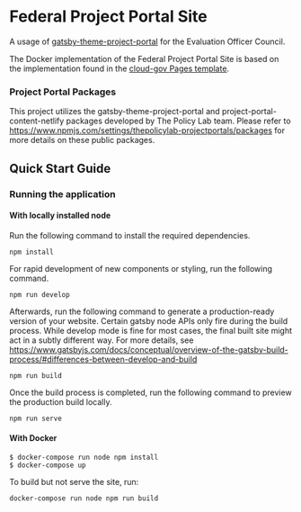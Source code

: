 # Federal Project Portal Site

A usage of [gatsby-theme-project-portal](https://github.com/thepolicylab-projectportals/project-portal-theme) for the Evaluation Officer Council. 

The Docker implementation of the Federal Project Portal Site is based on the implementation found in the [cloud-gov Pages template](https://github.com/cloud-gov/pages-uswds-gatsby).


### Project Portal Packages
This project utilizes the gatsby-theme-project-portal and project-portal-content-netlify packages developed by The Policy Lab team. 
Please refer to https://www.npmjs.com/settings/thepolicylab-projectportals/packages for more details on these public packages. 

## Quick Start Guide


### Running the application

#### With locally installed node
Run the following command to install the required dependencies.
```shell
npm install
```
For rapid development of new components or styling, run the following command.
```shell
npm run develop
```

Afterwards, run the following command to generate a production-ready version of your website. Certain gatsby node APIs only fire during the build process. While develop mode is fine for most cases, the final built site might act in a subtly different way. For more details, see https://www.gatsbyjs.com/docs/conceptual/overview-of-the-gatsby-build-process/#differences-between-develop-and-build
```shell
npm run build
```
Once the build process is completed, run the following command to preview the production build locally.
```shell
npm run serve
```


#### With Docker
    $ docker-compose run node npm install
    $ docker-compose up

To build but not serve the site, run:
```
docker-compose run node npm run build
```
